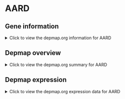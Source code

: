 <h1>AARD</h1>

<h2>Gene information</h2>
<details>
  <summary>Click to view the depmap.org information for AARD</summary>
  <iframe src="https://depmap.org/portal/gene/AARD?tab=about" style="border:none;width:100%;height:800px"></iframe>
</details>

<h2>Depmap overview</h2>
<details>
  <summary>Click to view the depmap.org summary for AARD</summary>
  <iframe src="https://depmap.org/portal/gene/AARD?tab=overview" style="border:none;width:100%;height:800px"></iframe>
</details>

<h2>Depmap expression</h2>
<details>
  <summary>Click to view the depmap.org expression data for AARD</summary>
  <iframe src="https://depmap.org/portal/gene/AARD?tab=characterization" style="border:none;width:100%;height:800px"></iframe>
</details>


<!--
<h2>Reactome Pathway diagram</h2>
PNAME
-->


